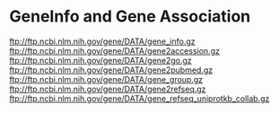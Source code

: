# GeneInfo and Gene Association

ftp://ftp.ncbi.nlm.nih.gov/gene/DATA/gene_info.gz
ftp://ftp.ncbi.nlm.nih.gov/gene/DATA/gene2accession.gz
ftp://ftp.ncbi.nlm.nih.gov/gene/DATA/gene2go.gz
ftp://ftp.ncbi.nlm.nih.gov/gene/DATA/gene2pubmed.gz
ftp://ftp.ncbi.nlm.nih.gov/gene/DATA/gene_group.gz
ftp://ftp.ncbi.nlm.nih.gov/gene/DATA/gene2refseq.gz
ftp://ftp.ncbi.nlm.nih.gov/gene/DATA/gene_refseq_uniprotkb_collab.gz



